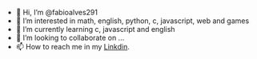 - 👋 Hi, I’m @fabioalves291
- 👀 I’m interested in math,  english, python, c, javascript, web and games 
- 🌱 I’m currently learning c, javascript and english
- 💞️ I’m looking to collaborate on ...
- 📫 How to reach me in my [Linkdin](https://www.linkedin.com/in/fabio-alves-892250217/). 

<!---
fabioalves291/fabioalves291 is a ✨ special ✨ repository because its `README.md` (this file) appears on your GitHub profile.
You can click the Preview link to take a look at your changes.
--->
